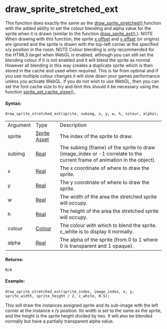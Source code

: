 # draw_sprite_stretched_ext

This function does exactly the same as the [ draw_sprite_stretched()
](draw_sprite_stretched) function with the added ability to set the
colour blending and alpha value for the sprite when it is drawn (similar
to the function [ draw_sprite_ext() ](draw_sprite_ext) ). NOTE When
drawing with this function, the sprite [x
offset](../../Asset_Management/Sprites/Sprite_Instance_Variables/sprite_xoffset)
and [y
offset](../../Asset_Management/Sprites/Sprite_Instance_Variables/sprite_yoffset)
(or origins) are ignored and the sprite is drawn with the top-left
corner at the specified x/y position in the room. NOTE Colour blending
is only recommended for the HTML5 target when WebGL is enabled, although
you can still set the blending colour if it is not enabled and it will
blend the sprite as normal. However all blending in this way creates a
duplicate sprite which is then stored in the cache and used when
required. This is far from optimal and if you use multiple colour
changes it will slow down your games performance unless you activate
WebGL. if you do not wish to use WebGL, then you can set the font cache
size to try and limit this should it be necessary using the function [
sprite_set_cache_sizee()
](../../Asset_Management/Sprites/Sprite_Manipulation/sprite_set_cache_size_ext)
.

#### Syntax:

``` gml
draw_sprite_stretched_ext(sprite, subimg, x, y, w, h, colour, alpha);
```

|          |                                                                                                           |                                                                                                                         |
|----------|-----------------------------------------------------------------------------------------------------------|-------------------------------------------------------------------------------------------------------------------------|
| Argument | Type                                                                                                      | Description                                                                                                             |
| sprite   |  [Sprite Asset](../../../../../The_Asset_Editors/Sprites)                                             | The index of the sprite to draw.                                                                                        |
| subimg   |  [Real](../../../../../GameMaker_Language/GML_Overview/Data_Types)                                    | The subimg (frame) of the sprite to draw (image_index or -1 correlate to the current frame of animation in the object). |
| x        |  [Real](../../../../../GameMaker_Language/GML_Overview/Data_Types)                                    | The x coordinate of where to draw the sprite.                                                                           |
| y        |  [Real](../../../../../GameMaker_Language/GML_Overview/Data_Types)                                    | The y coordinate of where to draw the sprite.                                                                           |
| w        |  [Real](../../../../../GameMaker_Language/GML_Overview/Data_Types)                                    | The width of the area the stretched sprite will occupy.                                                                 |
| h        |  [Real](../../../../../GameMaker_Language/GML_Overview/Data_Types)                                    | The height of the area the stretched sprite will occupy.                                                                |
| colour   |  [Colour](../../../../../GameMaker_Language/GML_Reference/Drawing/Colour_And_Alpha/Colour_And_Alpha)  | The colour with which to blend the sprite. c_white is to display it normally.                                           |
| alpha    |  [Real](../../../../../GameMaker_Language/GML_Overview/Data_Types)                                    | The alpha of the sprite (from 0 to 1 where 0 is transparent and 1 opaque).                                              |

#### Returns:

``` gml
N/A
```

#### Example:

``` gml
draw_sprite_stretched_ext(sprite_index, image_index, x, y, sprite_width, sprite_height / 2, c_white, 0.5);
```

This will draw the instances assigned sprite and its sub-image with the
left corner at the instance x /y position. Its width is set to the same
as the sprite, and the height is the sprite height divided by two. It
will also be blended normally but have a partially transparent alpha
value.
